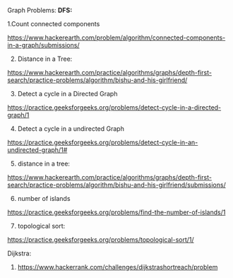 Graph Problems: 
<b>DFS: </b>


1.Count connected components

https://www.hackerearth.com/problem/algorithm/connected-components-in-a-graph/submissions/

2. Distance in a Tree:

https://www.hackerearth.com/practice/algorithms/graphs/depth-first-search/practice-problems/algorithm/bishu-and-his-girlfriend/

3. Detect a cycle in a Directed Graph

https://practice.geeksforgeeks.org/problems/detect-cycle-in-a-directed-graph/1

4. Detect a cycle in a undirected Graph

https://practice.geeksforgeeks.org/problems/detect-cycle-in-an-undirected-graph/1#

5. distance in a tree:

https://www.hackerearth.com/practice/algorithms/graphs/depth-first-search/practice-problems/algorithm/bishu-and-his-girlfriend/submissions/


6. number of islands

https://practice.geeksforgeeks.org/problems/find-the-number-of-islands/1

7. topological sort:

https://practice.geeksforgeeks.org/problems/topological-sort/1/


Dijkstra:

1. https://www.hackerrank.com/challenges/dijkstrashortreach/problem

